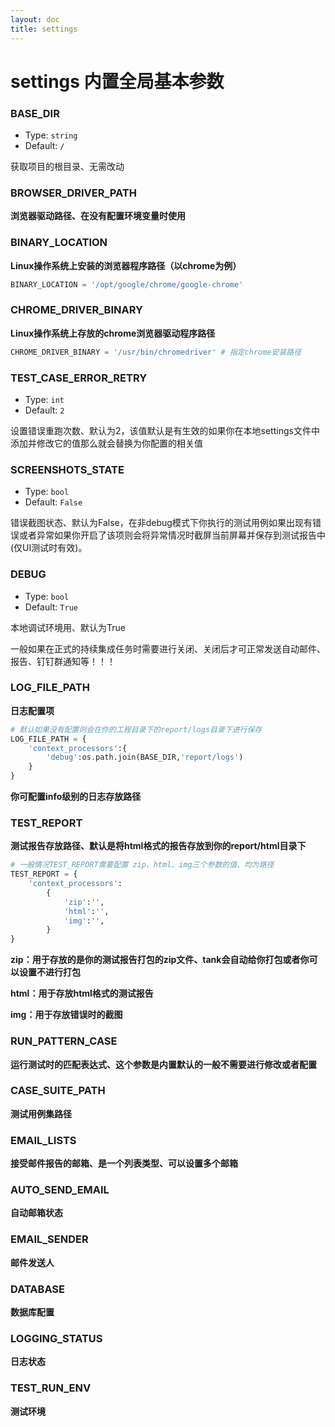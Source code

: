 ```yaml
---
layout: doc
title: settings
---
```







# settings 内置全局基本参数



### BASE_DIR

- Type: `string`
- Default: `/`

获取项目的根目录、无需改动



### BROWSER_DRIVER_PATH

**浏览器驱动路径、在没有配置环境变量时使用**



### BINARY_LOCATION

**Linux操作系统上安装的浏览器程序路径（以chrome为例）**

```python
BINARY_LOCATION = '/opt/google/chrome/google-chrome'
```



### CHROME_DRIVER_BINARY

**Linux操作系统上存放的chrome浏览器驱动程序路径**

```python
CHROME_DRIVER_BINARY = '/usr/bin/chromedriver' # 指定chrome安装路径
```



### TEST_CASE_ERROR_RETRY

- Type: `int`
- Default: `2`

设置错误重跑次数、默认为2，该值默认是有生效的如果你在本地settings文件中添加并修改它的值那么就会替换为你配置的相关值



### SCREENSHOTS_STATE

- Type: `bool`
- Default: `False`

错误截图状态、默认为False，在非debug模式下你执行的测试用例如果出现有错误或者异常如果你开启了该项则会将异常情况时截屏当前屏幕并保存到测试报告中(仅UI测试时有效)。



### DEBUG

- Type: `bool`
- Default: `True`

本地调试环境用、默认为True

一般如果在正式的持续集成任务时需要进行关闭、关闭后才可正常发送自动邮件、报告、钉钉群通知等！！！



### LOG_FILE_PATH

**日志配置项**

```python
# 默认如果没有配置则会在你的工程目录下的report/logs目录下进行保存
LOG_FILE_PATH = {
    'context_processors':{
        'debug':os.path.join(BASE_DIR,'report/logs')
    }
}
```

**你可配置info级别的日志存放路径**





### TEST_REPORT

**测试报告存放路径、默认是将html格式的报告存放到你的report/html目录下**

```python
# 一般情况TEST_REPORT需要配置 zip、html、img三个参数的值、均为路径
TEST_REPORT = {
    'context_processors':
        {
            'zip':'',
            'html':'',
            'img':'',
        }
}
```

**zip：用于存放的是你的测试报告打包的zip文件、tank会自动给你打包或者你可以设置不进行打包**

**html：用于存放html格式的测试报告**

**img：用于存放错误时的截图**



### RUN_PATTERN_CASE

**运行测试时的匹配表达式、这个参数是内置默认的一般不需要进行修改或者配置**



### CASE_SUITE_PATH

**测试用例集路径**



### EMAIL_LISTS

**接受邮件报告的邮箱、是一个列表类型、可以设置多个邮箱**



### AUTO_SEND_EMAIL

**自动邮箱状态**



### EMAIL_SENDER

**邮件发送人**



### DATABASE

**数据库配置**



### LOGGING_STATUS

**日志状态**



### TEST_RUN_ENV

**测试环境**
